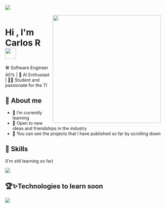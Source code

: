 <img src="https://user-images.githubusercontent.com/73097560/115834477-dbab4500-a447-11eb-908a-139a6edaec5c.gif"><br><br>
<img align='right' src="https://github.com/user-attachments/assets/65a52b1d-29cb-47dd-a6d9-1f12243944c0" width="350" >


<h1 ><b>Hi , I'm Carlos R </b><img src="https://media.giphy.com/media/hvRJCLFzcasrR4ia7z/giphy.gif" width="35"></h1>
🛠️ Software Engineer 40% | 🚀 AI Enthusiast | 👨‍💻 Student and passionate for the TI

## 🚀 About me
- 🌱 I’m currently learning
- 👥 Open to new ideas and friendships in the industry
- 📁 You can see the projects that I have published so far by scrolling down
## 💎 Skills
(I'm still learning so far)

<img src="https://skillicons.dev/icons?i=git,css,discord,github,html,java,js,vscode" />

## 🏆✨Technologies to learn soon

<img src="https://skillicons.dev/icons?i=mysql,py,react" />
